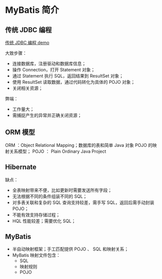 #  MyBatis 简介

## 传统 JDBC 编程
[传统 JDBC 编程 demo](../src/main/java/mybatis/jdbc/JdbcExample.java)

大致步骤：
+  连接数据库，注册驱动和数据库信息；
+  操作 Connection，打开 Statement 对象；
+  通过 Statement 执行 SQL，返回结果到 ResultSet 对象；
+  使用 ResultSet 读取数据，通过代码转化为具体的 POJO 对象；
+  关闭相关资源；

弊端：
+  工作量大；
+  需捕捉产生的异常并正确关闭资源；

## ORM 模型

ORM ：Object Relational Mapping；数据库的表和简单 Java 对象 POJO  的映射关系模型；
POJO ： Plain Ordinary Java Project

## Hibernate

缺点：
+  全表映射带来不便，比如更新时需要发送所有字段；
+  无法根据不同的条件组装不同的 SQL；
+  对多表关联和复杂的 SQL 查询支持较差，需手写 SQL，返回后需手动封装 POJO；
+  不能有效支持存储过程；
+  HQL 性能较差；需要优化 SQL；

## MyBatis
+  半自动映射框架；手工匹配提供 POJO 、 SQL 和映射关系；
+  MyBatis 映射文件包含：
    +  SQL
    +  映射规则
    +  POJO